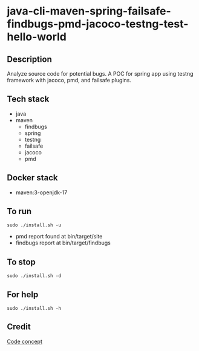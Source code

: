 # java-cli-maven-spring-failsafe-findbugs-pmd-jacoco-testng-test-hello-world

## Description
Analyze source code for potential bugs.
A POC for spring app using testng
framework with jacoco, pmd, and
failsafe plugins.

## Tech stack
- java
- maven
	- findbugs
  - spring
  - testng
  - failsafe
  - jacoco
  - pmd

## Docker stack
- maven:3-openjdk-17

## To run
`sudo ./install.sh -u`
- pmd report found at bin/target/site
- findbugs report at bin/target/findbugs

## To stop
`sudo ./install.sh -d`

## For help
`sudo ./install.sh -h`

## Credit
[Code concept](https://github.com/eugenp/tutorials/tree/master/testing-modules/testng)
